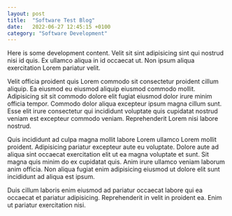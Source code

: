 ```yaml
---
layout: post
title:  "Software Test Blog"
date:   2022-06-27 12:45:15 +0100
category: "Software Development"
---
```

Here is some development content.
Velit sit sint adipisicing sint qui nostrud nisi id quis. Ex ullamco aliqua in id occaecat ut. Non ipsum aliqua exercitation Lorem pariatur velit.

Velit officia proident quis Lorem commodo sit consectetur proident cillum aliquip. Ea eiusmod eu eiusmod aliquip eiusmod commodo mollit. Adipisicing sit sit commodo dolore elit fugiat eiusmod dolor irure minim officia tempor. Commodo dolor aliqua excepteur ipsum magna cillum sunt. Esse elit irure consectetur qui incididunt voluptate quis cupidatat nostrud veniam est excepteur commodo veniam. Reprehenderit Lorem nisi labore nostrud.

Quis incididunt ad culpa magna mollit labore Lorem ullamco Lorem mollit proident. Adipisicing pariatur excepteur aute eu voluptate. Dolore aute ad aliqua sint occaecat exercitation elit ut ea magna voluptate et sunt. Sit magna quis minim do ex cupidatat quis. Anim irure ullamco veniam laborum anim officia. Non aliqua fugiat enim adipisicing eiusmod ut dolore elit sunt incididunt ad aliqua est ipsum.

Duis cillum laboris enim eiusmod ad pariatur occaecat labore qui ea occaecat et pariatur adipisicing. Reprehenderit in velit in proident ea. Enim ut pariatur exercitation nisi.